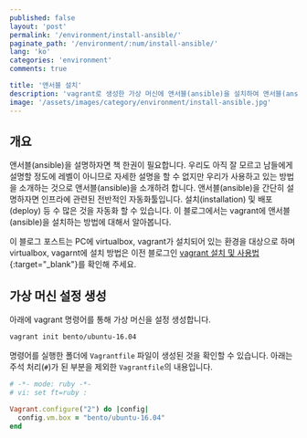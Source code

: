 ```yaml
---
published: false
layout: 'post'
permalink: '/environment/install-ansible/'
paginate_path: '/environment/:num/install-ansible/'
lang: 'ko'
categories: 'environment'
comments: true

title: '앤서블 설치'
description: 'vagrant로 생성한 가상 머신에 앤서블(ansible)을 설치하여 앤서블(ansible)을 사용할 수 있는 환경을 만듭니다.'
image: '/assets/images/category/environment/install-ansible.jpg'
---
```



## 개요
앤서블(ansible)을 설명하자면 책 한권이 필요합니다. 우리도 아직 잘 모르고 남들에게 설명할 정도에 레벨이 아니므로 자세한 설명을 할 수 없지만 우리가 사용하고 있는 방법을 소개하는 것으로 앤서블(ansible)을 소개하려 합니다. 앤서블(ansible)을 간단히 설명하자면 인프라에 관련된 전반적인 자동화툴입니다. 설치(installation) 및 배포(deploy) 등 수 많은 것을 자동화 할 수 있습니다. 이 블로그에서는 vagrant에 앤서블(ansible)을 설치하는 방법에 대해서 알아봅니다.

이 블로그 포스트는 PC에 virtualbox, vagrant가 설치되어 있는 환경을 대상으로 하며 virtualbox, vagarnt에 설치 방법은 이전 블로그인 [vagrant 설치 및 사용법]({{site.url}}/{{page.categories}}/vagrant-install-and-usage/){:target="_blank"}를 확인해 주세요.

## 가상 머신 설정 생성
아래에 vagrant 명령어를 통해 가상 머신을 설정 생성합니다.

```bash
vagrant init bento/ubuntu-16.04
```

명령어를 실행한 폴더에 ```Vagrantfile``` 파일이 생성된 것을 확인할 수 있습니다. 아래는 주석 처리(```#```)가 된 부분을 제외한 ```Vagrantfile```의 내용입니다.

```ruby
# -*- mode: ruby -*-
# vi: set ft=ruby :

Vagrant.configure("2") do |config|
  config.vm.box = "bento/ubuntu-16.04"
end
```

